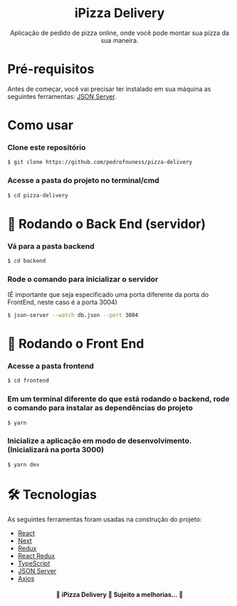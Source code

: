 <h1 align="center"> iPizza Delivery </h1>
<p align="center">Aplicação de pedido de pizza online, onde você pode montar sua pizza da sua maneira.</p>

# Pré-requisitos

Antes de começar, você vai precisar ter instalado em sua máquina as seguintes ferramentas:
[JSON Server](https://github.com/typicode/json-server).

# Como usar

### Clone este repositório

```bash
$ git clone https://github.com/pedrofnuness/pizza-delivery
```

### Acesse a pasta do projeto no terminal/cmd

```bash
$ cd pizza-delivery
```

# 🎲 Rodando o Back End (servidor)

### Vá para a pasta backend

```bash
$ cd backend
```

### Rode o comando para inicializar o servidor

(É importante que seja especificado uma porta diferente da porta do FrontEnd, neste caso é a porta 3004)

```bash
$ json-server --watch db.json --port 3004
```

# 🚀 Rodando o Front End

### Acesse a pasta frontend

```bash
$ cd frontend
```

### Em um terminal diferente do que está rodando o backend, rode o comando para instalar as dependências do projeto

```bash
$ yarn
```

### Inicialize a aplicação em modo de desenvolvimento. (Inicializará na porta 3000)

```bash
$ yarn dev
```

# 🛠 Tecnologias

As seguintes ferramentas foram usadas na construção do projeto:

- [React](https://pt-br.reactjs.org/)
- [Next](https://nextjs.org/)
- [Redux](https://redux.js.org/)
- [React Redux](https://react-redux.js.org/)
- [TypeScript](https://www.typescriptlang.org/)
- [JSON Server](https://github.com/typicode/json-server)
- [Axios](https://github.com/axios/axios)

<h4 align="center"> 
	🚧  iPizza Delivery 🚀 Sujeito a melhorias...  🚧
</h4>
